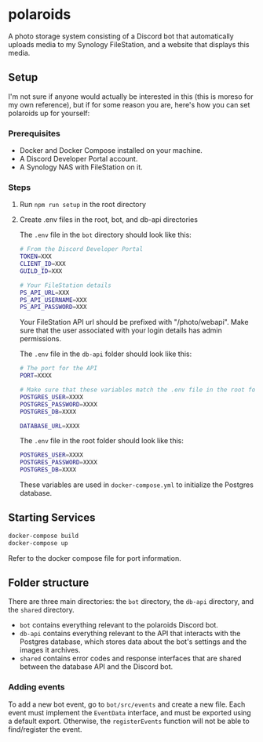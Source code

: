 # polaroids

A photo storage system consisting of a Discord bot that automatically uploads
media to my Synology FileStation, and a website that displays this media.

## Setup

I'm not sure if anyone would actually be interested in this (this is moreso for
my own reference), but if for some reason you are, here's how you can
set polaroids up for yourself:

### Prerequisites

- Docker and Docker Compose installed on your machine.
- A Discord Developer Portal account.
- A Synology NAS with FileStation on it.

### Steps

1. Run `npm run setup` in the root directory

2. Create .env files in the root, bot, and db-api directories

   The `.env` file in the `bot` directory should look like this:

   ```sh
   # From the Discord Developer Portal
   TOKEN=XXX
   CLIENT_ID=XXX
   GUILD_ID=XXX

   # Your FileStation details
   PS_API_URL=XXX
   PS_API_USERNAME=XXX
   PS_API_PASSWORD=XXX
   ```

   Your FileStation API url should be prefixed with "/photo/webapi". Make sure
   that the user associated with your login details has admin permissions.

   The `.env` file in the `db-api` folder should look like this:

   ```sh
   # The port for the API
   PORT=XXXX

   # Make sure that these variables match the .env file in the root folder.
   POSTGRES_USER=XXXX
   POSTGRES_PASSWORD=XXXX
   POSTGRES_DB=XXXX

   DATABASE_URL=XXXX
   ```

   The `.env` file in the root folder should look like this:

   ```sh
   POSTGRES_USER=XXXX
   POSTGRES_PASSWORD=XXXX
   POSTGRES_DB=XXXX
   ```

   These variables are used in `docker-compose.yml` to initialize the Postgres database.

## Starting Services

```bash
docker-compose build
docker-compose up
```

Refer to the docker compose file for port information.

## Folder structure

There are three main directories: the `bot` directory, the `db-api` directory, and the
`shared` directory.

- `bot` contains everything relevant to the polaroids Discord bot.
- `db-api` contains everything relevant to the API that interacts with the
  Postgres database, which stores data about the bot's settings and the images
  it archives.
- `shared` contains error codes and response interfaces that are shared between
  the database API and the Discord bot.

### Adding events

To add a new bot event, go to `bot/src/events` and create a new file. Each event
must implement the `EventData` interface, and must be exported using a default
export. Otherwise, the `registerEvents` function will not be able to
find/register the event.
